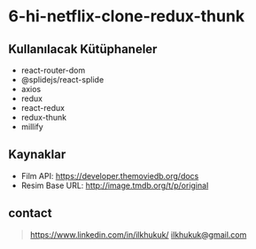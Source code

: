 # 6-hi-netflix-clone-redux-thunk

## Kullanılacak Kütüphaneler
 - react-router-dom
 - @splidejs/react-splide
 - axios
 - redux
 - react-redux
 - redux-thunk
 - millify

 ## Kaynaklar
 - Film API: https://developer.themoviedb.org/docs
 - Resim Base URL: http://image.tmdb.org/t/p/original

## contact
> https://www.linkedin.com/in/ilkhukuk/
> ilkhukuk@gmail.com